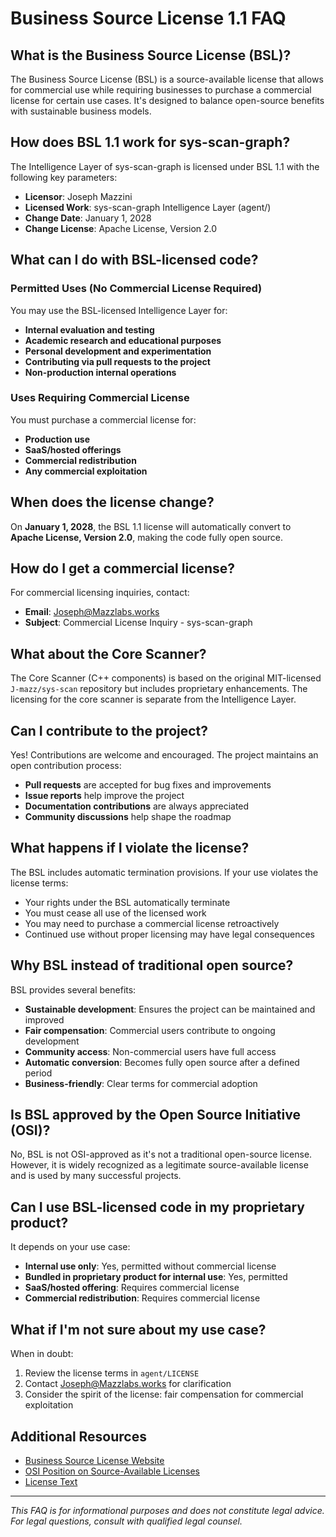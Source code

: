 # Business Source License 1.1 FAQ

## What is the Business Source License (BSL)?

The Business Source License (BSL) is a source-available license that allows for commercial use while requiring businesses to purchase a commercial license for certain use cases. It's designed to balance open-source benefits with sustainable business models.

## How does BSL 1.1 work for sys-scan-graph?

The Intelligence Layer of sys-scan-graph is licensed under BSL 1.1 with the following key parameters:

- **Licensor**: Joseph Mazzini
- **Licensed Work**: sys-scan-graph Intelligence Layer (agent/)
- **Change Date**: January 1, 2028
- **Change License**: Apache License, Version 2.0

## What can I do with BSL-licensed code?

### Permitted Uses (No Commercial License Required)

You may use the BSL-licensed Intelligence Layer for:

- **Internal evaluation and testing**
- **Academic research and educational purposes**
- **Personal development and experimentation**
- **Contributing via pull requests to the project**
- **Non-production internal operations**

### Uses Requiring Commercial License

You must purchase a commercial license for:

- **Production use**
- **SaaS/hosted offerings**
- **Commercial redistribution**
- **Any commercial exploitation**

## When does the license change?

On **January 1, 2028**, the BSL 1.1 license will automatically convert to **Apache License, Version 2.0**, making the code fully open source.

## How do I get a commercial license?

For commercial licensing inquiries, contact:
- **Email**: Joseph@Mazzlabs.works
- **Subject**: Commercial License Inquiry - sys-scan-graph

## What about the Core Scanner?

The Core Scanner (C++ components) is based on the original MIT-licensed `J-mazz/sys-scan` repository but includes proprietary enhancements. The licensing for the core scanner is separate from the Intelligence Layer.

## Can I contribute to the project?

Yes! Contributions are welcome and encouraged. The project maintains an open contribution process:

- **Pull requests** are accepted for bug fixes and improvements
- **Issue reports** help improve the project
- **Documentation contributions** are always appreciated
- **Community discussions** help shape the roadmap

## What happens if I violate the license?

The BSL includes automatic termination provisions. If your use violates the license terms:

- Your rights under the BSL automatically terminate
- You must cease all use of the licensed work
- You may need to purchase a commercial license retroactively
- Continued use without proper licensing may have legal consequences

## Why BSL instead of traditional open source?

BSL provides several benefits:

- **Sustainable development**: Ensures the project can be maintained and improved
- **Fair compensation**: Commercial users contribute to ongoing development
- **Community access**: Non-commercial users have full access
- **Automatic conversion**: Becomes fully open source after a defined period
- **Business-friendly**: Clear terms for commercial adoption

## Is BSL approved by the Open Source Initiative (OSI)?

No, BSL is not OSI-approved as it's not a traditional open-source license. However, it is widely recognized as a legitimate source-available license and is used by many successful projects.

## Can I use BSL-licensed code in my proprietary product?

It depends on your use case:

- **Internal use only**: Yes, permitted without commercial license
- **Bundled in proprietary product for internal use**: Yes, permitted
- **SaaS/hosted offering**: Requires commercial license
- **Commercial redistribution**: Requires commercial license

## What if I'm not sure about my use case?

When in doubt:
1. Review the license terms in `agent/LICENSE`
2. Contact Joseph@Mazzlabs.works for clarification
3. Consider the spirit of the license: fair compensation for commercial exploitation

## Additional Resources

- [Business Source License Website](https://mariadb.com/bsl-faq/)
- [OSI Position on Source-Available Licenses](https://opensource.org/osd/)
- [License Text](agent/LICENSE)

---

*This FAQ is for informational purposes and does not constitute legal advice. For legal questions, consult with qualified legal counsel.*